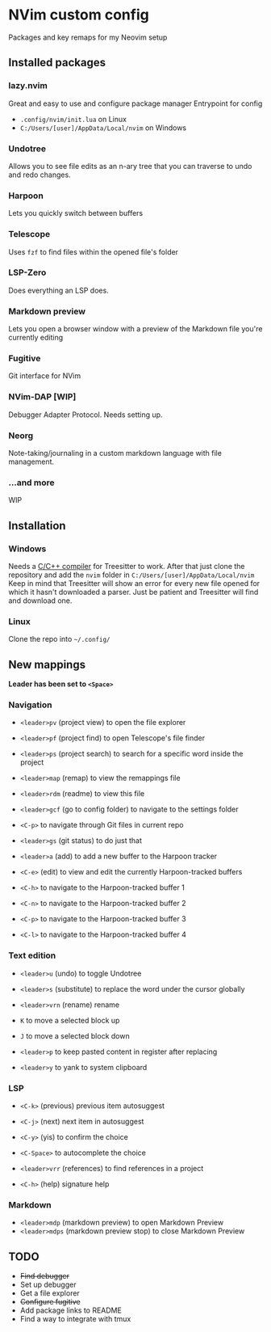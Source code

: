 # NVim custom config
Packages and key remaps for my Neovim setup


## Installed packages

### lazy.nvim
Great and easy to use and configure package manager
Entrypoint for config
* ``.config/nvim/init.lua`` on Linux
* ``C:/Users/[user]/AppData/Local/nvim`` on Windows

### Undotree
Allows you to see file edits as an n-ary tree that you can traverse to undo and redo changes.

### Harpoon
Lets you quickly switch between buffers

### Telescope
Uses ``fzf`` to find files within the opened file's folder

### LSP-Zero
Does everything an LSP does.

### Markdown preview
Lets you open a browser window with a preview of the Markdown file you're currently editing

### Fugitive
Git interface for NVim

### NVim-DAP [WIP]
Debugger Adapter Protocol. Needs setting up.

### Neorg
Note-taking/journaling in a custom markdown language with file management.

### ...and more
WIP


## Installation
### Windows
Needs a [C/C++ compiler](https://www.freecodecamp.org/news/how-to-install-c-and-cpp-compiler-on-windows/) for Treesitter to work.
After that just clone the repository and add the ``nvim`` folder in ``C:/Users/[user]/AppData/Local/nvim``
Keep in mind that Treesitter will show an error for every new file opened for which it hasn't downloaded a parser. Just be patient and Treesitter will find and download one.

### Linux
Clone the repo into ``~/.config/``

## New mappings

**Leader has been set to `<Space>`**

### Navigation
* `<leader>pv` (project view) to open the file explorer
* `<leader>pf` (project find) to open Telescope's file finder
* `<leader>ps` (project search) to search for a specific word inside the project
* `<leader>map` (remap) to view the remappings file
* `<leader>rdm` (readme) to view this file
* `<leader>gcf` (go to config folder) to navigate to the settings folder

* `<C-p>` to navigate through Git files in current repo
* `<leader>gs` (git status) to do just that

* `<leader>a` (add) to add a new buffer to the Harpoon tracker
* `<C-e>` (edit) to view and edit the currently Harpoon-tracked buffers
* `<C-h>` to navigate to the Harpoon-tracked buffer 1
* `<C-n>` to navigate to the Harpoon-tracked buffer 2
* `<C-p>` to navigate to the Harpoon-tracked buffer 3
* `<C-l>` to navigate to the Harpoon-tracked buffer 4

### Text edition
* `<leader>u` (undo) to toggle Undotree
* `<leader>s` (substitute) to replace the word under the cursor globally
* `<leader>vrn` (rename) rename 

* `K` to move a selected block up
* `J` to move a selected block down

* `<leader>p` to keep pasted content in register after replacing
* `<leader>y` to yank to system clipboard

### LSP
* `<C-k>` (previous) previous item autosuggest
* `<C-j>` (next) next item in autosuggest
* `<C-y>` (yis) to confirm the choice
* `<C-Space>` to autocomplete the choice

* `<leader>vrr` (references) to find references in a project
* `<C-h>` (help) signature help

### Markdown
* `<leader>mdp` (markdown preview) to open Markdown Preview
* `<leader>mdps` (markdown preview stop) to close Markdown Preview


## TODO
* ~~Find debugger~~
* Set up debugger
* Get a file explorer
* ~~Configure fugitive~~
* Add package links to README
* Find a way to integrate with tmux
